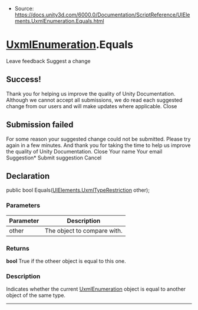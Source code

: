 * Source: https://docs.unity3d.com/6000.0/Documentation/ScriptReference/UIElements.UxmlEnumeration.Equals.html

#  [UxmlEnumeration](https://docs.unity3d.com/6000.0/Documentation/ScriptReference/UIElements.UxmlEnumeration.html).Equals
Leave feedback
Suggest a change
## Success!
Thank you for helping us improve the quality of Unity Documentation. Although we cannot accept all submissions, we do read each suggested change from our users and will make updates where applicable.
Close
## Submission failed
For some reason your suggested change could not be submitted. Please <a>try again</a> in a few minutes. And thank you for taking the time to help us improve the quality of Unity Documentation.
Close
Your name Your email Suggestion* Submit suggestion
Cancel
## Declaration
public bool Equals([UIElements.UxmlTypeRestriction](https://docs.unity3d.com/6000.0/Documentation/ScriptReference/UIElements.UxmlTypeRestriction.html) other); 
### Parameters
Parameter | Description  
---|---  
other | The object to compare with.  
### Returns
**bool** True if the otheer object is equal to this one. 
### Description
Indicates whether the current [UxmlEnumeration](https://docs.unity3d.com/6000.0/Documentation/ScriptReference/UIElements.UxmlEnumeration.html) object is equal to another object of the same type. 
* * *
